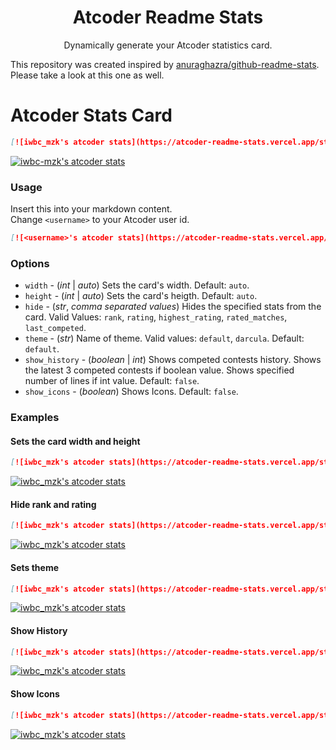 <h1 align="center">Atcoder Readme Stats</h1>

<p align="center">Dynamically generate your Atcoder statistics card.</p>

This repository was created inspired by [anuraghazra/github-readme-stats](https://github.com/anuraghazra/github-readme-stats).  
Please take a look at this one as well.

# Atcoder Stats Card

```md
[![iwbc_mzk's atcoder stats](https://atcoder-readme-stats.vercel.app/stats/iwbc_mzk)](https://github.com/iwbc-mzk/atcoder-readme-stats)
```  
[![iwbc-mzk's atcoder stats](https://atcoder-readme-stats.vercel.app/stats/iwbc_mzk)](https://github.com/iwbc-mzk/atcoder-readme-stats)

### Usage
Insert this into your markdown content.  
Change `<username>` to your Atcoder user id.
```md
[![<username>'s atcoder stats](https://atcoder-readme-stats.vercel.app/stats/<username>)](https://github.com/iwbc-mzk/atcoder-readme-stats)

```


### Options
- `width` - (*int* | *auto*) Sets the card's width. Default: `auto`.
- `height` - (*int* | *auto*) Sets the card's heigth. Default: `auto`.
- `hide` - (*str*, *comma separated values*) Hides the specified stats from the card. Valid Values: `rank`, `rating`, `highest_rating`, `rated_matches`, `last_competed`.
- `theme` - (*str*) Name of theme. Valid values: `default`, `darcula`. Default: `default`.
- `show_history` - (*boolean* | *int*) Shows competed contests history. Shows the latest 3 competed contests if boolean value. Shows specified number of lines if int value. Default: `false`.
- `show_icons` - (*boolean*) Shows Icons. Default: `false`.

### Examples

#### Sets the card width and height
```md
[![iwbc_mzk's atcoder stats](https://atcoder-readme-stats.vercel.app/stats/iwbc_mzk?width=450&height=200)](https://github.com/iwbc-mzk/atcoder-readme-stats)
```
[![iwbc_mzk's atcoder stats](https://atcoder-readme-stats.vercel.app/stats/iwbc_mzk?width=450&height=200)](https://github.com/iwbc-mzk/atcoder-readme-stats)

#### Hide rank and rating
```md
[![iwbc_mzk's atcoder stats](https://atcoder-readme-stats.vercel.app/stats/iwbc_mzk?hide=rank,rating&width=450)](https://github.com/iwbc-mzk/atcoder-readme-stats)
```
[![iwbc_mzk's atcoder stats](https://atcoder-readme-stats.vercel.app/stats/iwbc_mzk?hide=rank,rating&width=450)](https://github.com/iwbc-mzk/atcoder-readme-stats)

#### Sets theme
```md
[![iwbc_mzk's atcoder stats](https://atcoder-readme-stats.vercel.app/stats/iwbc_mzk?theme=darcula&width=450)](https://github.com/iwbc-mzk/atcoder-readme-stats)
```
[![iwbc_mzk's atcoder stats](https://atcoder-readme-stats.vercel.app/stats/iwbc_mzk?theme=darcula&width=450)](https://github.com/iwbc-mzk/atcoder-readme-stats)

#### Show History
```md
[![iwbc_mzk's atcoder stats](https://atcoder-readme-stats.vercel.app/stats/iwbc_mzk?show_history=5&width=450)](https://github.com/iwbc-mzk/atcoder-readme-stats)
```
[![iwbc_mzk's atcoder stats](https://atcoder-readme-stats.vercel.app/stats/iwbc_mzk?show_history=5&width=450)](https://github.com/iwbc-mzk/atcoder-readme-stats)

#### Show Icons
```md
[![iwbc_mzk's atcoder stats](https://atcoder-readme-stats.vercel.app/stats/iwbc_mzk?show_icons=true&width=450)](https://github.com/iwbc-mzk/atcoder-readme-stats)
```
[![iwbc_mzk's atcoder stats](https://atcoder-readme-stats.vercel.app/stats/iwbc_mzk?show_icons=true&width=450)](https://github.com/iwbc-mzk/atcoder-readme-stats)
